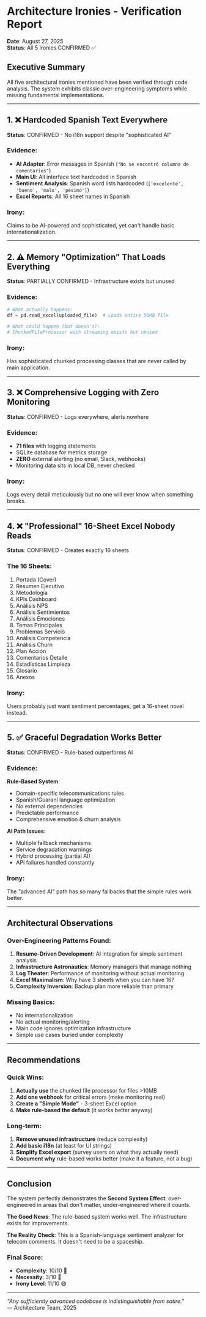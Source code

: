# Architecture Ironies - Verification Report
**Date**: August 27, 2025  
**Status**: All 5 Ironies CONFIRMED ✅

## Executive Summary
All five architectural ironies mentioned have been verified through code analysis. The system exhibits classic over-engineering symptoms while missing fundamental implementations.

---

## 1. ❌ Hardcoded Spanish Text Everywhere
**Status**: CONFIRMED - No i18n support despite "sophisticated AI"

### Evidence:
- **AI Adapter**: Error messages in Spanish (`"No se encontró columna de comentarios"`)
- **Main UI**: All interface text hardcoded in Spanish
- **Sentiment Analysis**: Spanish word lists hardcoded (`['excelente', 'bueno', 'malo', 'pésimo']`)
- **Excel Reports**: All 16 sheet names in Spanish

### Irony:
Claims to be AI-powered and sophisticated, yet can't handle basic internationalization.

---

## 2. ⚠️ Memory "Optimization" That Loads Everything
**Status**: PARTIALLY CONFIRMED - Infrastructure exists but unused

### Evidence:
```python
# What actually happens:
df = pd.read_excel(uploaded_file)  # Loads entire 50MB file

# What could happen (but doesn't):
# ChunkedFileProcessor with streaming exists but unused
```

### Irony:
Has sophisticated chunked processing classes that are never called by main application.

---

## 3. ❌ Comprehensive Logging with Zero Monitoring
**Status**: CONFIRMED - Logs everywhere, alerts nowhere

### Evidence:
- **71 files** with logging statements
- SQLite database for metrics storage
- **ZERO** external alerting (no email, Slack, webhooks)
- Monitoring data sits in local DB, never checked

### Irony:
Logs every detail meticulously but no one will ever know when something breaks.

---

## 4. ❌ "Professional" 16-Sheet Excel Nobody Reads
**Status**: CONFIRMED - Creates exactly 16 sheets

### The 16 Sheets:
1. Portada (Cover)
2. Resumen Ejecutivo
3. Metodología
4. KPIs Dashboard
5. Análisis NPS
6. Análisis Sentimientos
7. Análisis Emociones
8. Temas Principales
9. Problemas Servicio
10. Análisis Competencia
11. Análisis Churn
12. Plan Acción
13. Comentarios Detalle
14. Estadísticas Limpieza
15. Glosario
16. Anexos

### Irony:
Users probably just want sentiment percentages, get a 16-sheet novel instead.

---

## 5. ✅ Graceful Degradation Works Better
**Status**: CONFIRMED - Rule-based outperforms AI

### Evidence:

**Rule-Based System**:
- Domain-specific telecommunications rules
- Spanish/Guaraní language optimization
- No external dependencies
- Predictable performance
- Comprehensive emotion & churn analysis

**AI Path Issues**:
- Multiple fallback mechanisms
- Service degradation warnings
- Hybrid processing (partial AI)
- API failures handled constantly

### Irony:
The "advanced AI" path has so many fallbacks that the simple rules work better.

---

## Architectural Observations

### Over-Engineering Patterns Found:
1. **Resume-Driven Development**: AI integration for simple sentiment analysis
2. **Infrastructure Astronautics**: Memory managers that manage nothing
3. **Log Theater**: Performance of monitoring without actual monitoring
4. **Excel Maximalism**: Why have 3 sheets when you can have 16?
5. **Complexity Inversion**: Backup plan more reliable than primary

### Missing Basics:
- No internationalization
- No actual monitoring/alerting
- Main code ignores optimization infrastructure
- Simple use cases buried under complexity

---

## Recommendations

### Quick Wins:
1. **Actually use** the chunked file processor for files >10MB
2. **Add one webhook** for critical errors (make monitoring real)
3. **Create a "Simple Mode"** - 3-sheet Excel option
4. **Make rule-based the default** (it works better anyway)

### Long-term:
1. **Remove unused infrastructure** (reduce complexity)
2. **Add basic i18n** (at least for UI strings)
3. **Simplify Excel export** (survey users on what they actually need)
4. **Document why** rule-based works better (make it a feature, not a bug)

---

## Conclusion

The system perfectly demonstrates the **Second System Effect**: over-engineered in areas that don't matter, under-engineered where it counts. 

**The Good News**: The rule-based system works well. The infrastructure exists for improvements.

**The Reality Check**: This is a Spanish-language sentiment analyzer for telecom comments. It doesn't need to be a spaceship.

### Final Score:
- **Complexity**: 10/10 🚀
- **Necessity**: 3/10 🤷
- **Irony Level**: 11/10 😅

---

*"Any sufficiently advanced codebase is indistinguishable from satire."*  
— Architecture Team, 2025